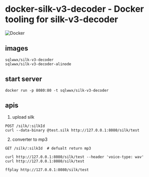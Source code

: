 # docker-silk-v3-decoder - Docker tooling for silk-v3-decoder
![Docker](https://github.com/sqlwwx/docker-silk-v3-decoder/workflows/Docker/badge.svg)

## images
```
sqlwwx/silk-v3-decoder
sqlwwx/silk-v3-decoder-alinode
```

## start server

```
docker run -p 8080:80 -t sqlwwx/silk-v3-decoder
```

## apis

1. upload silk

```
POST /silk/:silkId
curl --data-binary @test.silk http://127.0.0.1:8080/silk/test
```

2. converter to mp3

```
GET /silk/:silkId  # defualt return mp3

curl http://127.0.0.1:8080/silk/test --header 'voice-type: wav'
curl http://127.0.0.1:8080/silk/test

ffplay http://127.0.0.1:8080/silk/test
```
